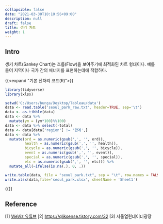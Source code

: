 ```yaml
---
collapsible: false
date: "2021-03-30T10:10:56+09:00"
description: null
draft: false
title: 생키 차트
weight: 1
---
```


## Intro
생키 차트(Sankey Chart)는 흐름(Flow)을 보여주기에 최적화된 차트 형태이다. 예를 들어 지역이나 국가 간의 에너지를 표현하는데에 적합하다. 

{{<expand "기본 전처리 코드(R)">}}
```r
library(tidyverse)
library(xlsx)

setwd('C:/Users/bunga/Desktop/Tableau/data')
data <- read.table('seoul_park_raw.txt', header=TRUE, sep='\t')
data <- as.tibble(data)
data <- data %>%
  mutate(ym = (ym*100)%%100)
data <- data %>% select(-total)
data <- data[data['region'] != '합계',]
data <- data %>% 
  mutate(ord = as.numeric(gsub(',', '', ord)),
         health = as.numeric(gsub(',', '', health)),
         bicycle = as.numeric(gsub(',', '', bicycle)),
         event = as.numeric(gsub(',', '', event)),
         special = as.numeric(gsub(',', '', special)),
         etc = as.numeric(gsub(',', '', etc))) %>% 
  mutate_all(~ifelse(is.na(.), 0, .))

write.table(data, file = "seoul_park.txt", sep = "\t", row.names = FALSE)
write.xlsx(data,file='seoul_park.xlsx', sheetName = 'Sheet1')
```
{{</expand>}}


## Reference
[1] [WeViz 유튜브](https://www.youtube.com/watch?v=vM8d2aqsunk)
[2] https://qliksense.tistory.com/32
[3] 서울열린데이터광장